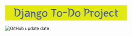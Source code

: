 ![](https://github.com/Kate-Pol/Django---To_Do_Project/blob/main/banner.png)

![GitHub update date](https://img.shields.io/steam/update-date/https://github.com/Kate-Pol/Django---To_Do_Project.git)